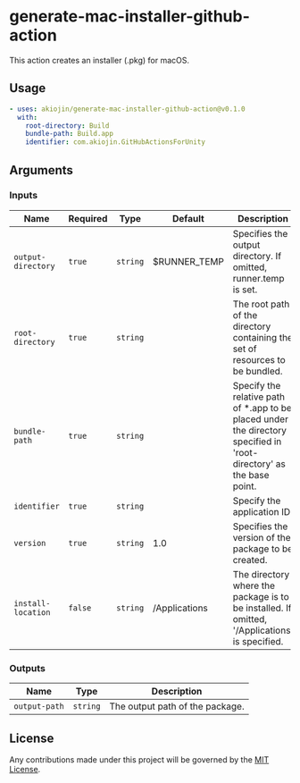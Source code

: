 # generate-mac-installer-github-action

This action creates an installer (.pkg) for macOS.

## Usage

```yml
- uses: akiojin/generate-mac-installer-github-action@v0.1.0
  with:
    root-directory: Build
    bundle-path: Build.app
    identifier: com.akiojin.GitHubActionsForUnity
```

## Arguments

### Inputs

| Name               | Required | Type     | Default       | Description                                                                                                          |
| ------------------ | -------- | -------- | ------------- | -------------------------------------------------------------------------------------------------------------------- |
| `output-directory` | `true`   | `string` | $RUNNER_TEMP  | Specifies the output directory. If omitted, runner.temp is set.                                                      |
| `root-directory`   | `true`   | `string` |               | The root path of the directory containing the set of resources to be bundled.                                        |
| `bundle-path`      | `true`   | `string` |               | Specify the relative path of *.app to be placed under the directory specified in 'root-directory' as the base point. |
| `identifier`       | `true`   | `string` |               | Specify the application ID.                                                                                          |
| `version`          | `true`   | `string` | 1.0           | Specifies the version of the package to be created.                                                                  |
| `install-location` | `false`  | `string` | /Applications | The directory where the package is to be installed. If omitted, '/Applications' is specified.                        |

### Outputs

| Name          | Type     | Description                     |
| ------------- | -------- | ------------------------------- |
| `output-path` | `string` | The output path of the package. |

## License

Any contributions made under this project will be governed by the [MIT License](https://github.com/akiojin/generate-mac-installer-github-action/blob/main/LICENSE).
